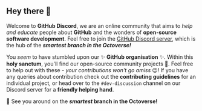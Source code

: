 ## Hey there 👋 

Welcome to **GitHub Discord**, we are an online community that
aims to *help and educate* people about **GitHub** and the wonders
of **open-source software development**. Feel free to join the
[GitHub Discord server](https://discord.gg/ytCRYq4m), which is 
the hub of the ***smartest branch in the Octoverse!***

You *seem* to have stumbled upon our ✨ **GitHub organisation** ✨.
Within this **holy sanctum**, you'll find our open-source community projects 🚀.
Feel free to help out with these - *your contributions won't go amiss* 😉! If
you have any queries about contribution check out the **contributing
guidelines** for an individual project, or head over to the `#dev-discussion`
channel on our Discord server for a **friendly helping hand**.

🎨 See you around on the ***smartest* branch in the Octoverse!**

<!--

**Here are some ideas to get you started:**

🙋‍♀️ A short introduction - what is your organization all about?
🌈 Contribution guidelines - how can the community get involved?
👩‍💻 Useful resources - where can the community find your docs? Is there anything else the community should know?
🍿 Fun facts - what does your team eat for breakfast?
🧙 Remember, you can do mighty things with the power of [Markdown](https://docs.github.com/github/writing-on-github/getting-started-with-writing-and-formatting-on-github/basic-writing-and-formatting-syntax)
-->
